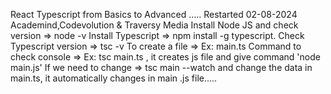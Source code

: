 React Typescript from Basics to Advanced .....
Restarted 02-08-2024
Academind,Codevolution & Traversy Media
Install Node JS and check version => node -v
Install Typescript => npm install -g typescript.
Check Typescript version => tsc -v
To create a file => Ex: main.ts
Command to check console => Ex: tsc main.ts , it creates js file and give command 'node main.js'
If we need to change => tsc main --watch and change the data in main.ts, it automatically changes in main .js file.....
